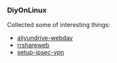 ### DiyOnLinux
Collected some of interesting things:
- [aliyundrive-webdav](aliyundrive-webdav/README.md)
- [rrshareweb](rrshare/README.md)
- [setup-ipsec-vpn](https://github.com/j0bb0/setup-ipsec-vpn)
